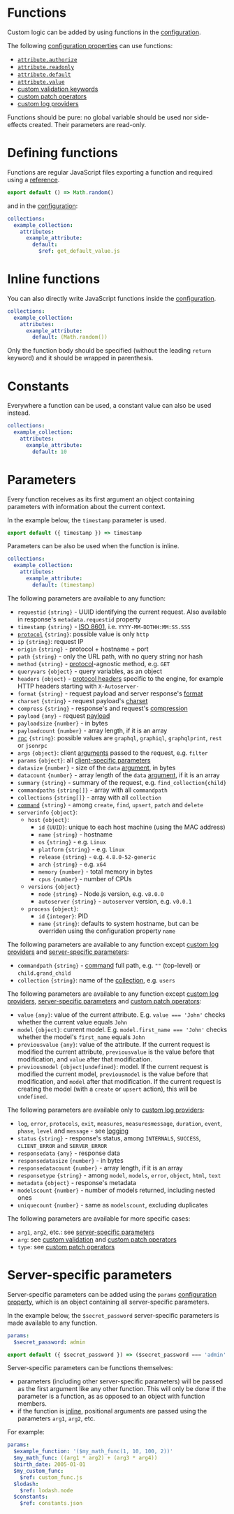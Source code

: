 # Functions

Custom logic can be added by using functions in the
[configuration](configuration.md).

The following [configuration properties](configuration.md#properties) can use
functions:

- [`attribute.authorize`](../data_model/authorization.md)
- [`attribute.readonly`](../data_model/authorization.md#readonly-attributes)
- [`attribute.default`](../data_model/default.md)
- [`attribute.value`](../data_model/transformation.md)
- [custom validation keywords](../data_model/validation.md#custom-validation)
- [custom patch operators](../data_model/patch.md#custom-operators)
- [custom log providers](../quality/logging.md#custom-log-provider)

Functions should be pure: no global variable should be used nor side-effects
created. Their parameters are read-only.

# Defining functions

Functions are regular JavaScript files exporting a function and required using a
[reference](references.md).

```js
export default () => Math.random()
```

and in the [configuration](configuration.md):

```yml
collections:
  example_collection:
    attributes:
      example_attribute:
        default:
          $ref: get_default_value.js
```

# Inline functions

You can also directly write JavaScript functions inside the
[configuration](configuration.md).

```yml
collections:
  example_collection:
    attributes:
      example_attribute:
        default: (Math.random())
```

Only the function body should be specified (without the leading `return`
keyword) and it should be wrapped in parenthesis.

# Constants

Everywhere a function can be used, a constant value can also be used instead.

```yml
collections:
  example_collection:
    attributes:
      example_attribute:
        default: 10
```

# Parameters

Every function receives as its first argument an object containing parameters
with information about the current context.

In the example below, the `timestamp` parameter is used.

```js
export default ({ timestamp }) => timestamp
```

Parameters can be also be used when the function is inline.

```yml
collections:
  example_collection:
    attributes:
      example_attribute:
        default: (timestamp)
```

The following parameters are available to any function:

- `requestid` `{string}` - UUID identifying the current request. Also available
  in response's `metadata.requestid` property
- `timestamp` `{string}` - [ISO 8601](http://en.wikipedia.org/wiki/ISO_8601),
  i.e. `YYYY-MM-DDTHH:MM:SS.SSS`
- [`protocol`](../../client/protocols/README.md) `{string}`: possible value is
  only `http`
- `ip` `{string}`: request IP
- `origin` `{string}` - protocol + hostname + port
- `path` `{string}` - only the URL path, with no query string nor hash
- `method` `{string}` - [protocol](../../client/protocols/README.md)-agnostic
  method, e.g. `GET`
- `queryvars` `{object}` - query variables, as an object
- `headers` `{object}` - [protocol headers](../../client/protocols/README.md)
  specific to the engine, for example HTTP headers starting with `X-Autoserver-`
- `format` `{string}` - request payload and server response's
  [format](../../client/protocols/formats.md)
- `charset` `{string}` - request payload's
  [charset](../../client/protocols/formats.md#charsets)
- `compress` `{string}` - response's and request's
  [compression](../../client/arguments/compression.md)
- `payload` `{any}` - request [payload](../../client/protocols/README.md)
- `payloadsize` `{number}` - in bytes
- `payloadcount` `{number}` - array length, if it is an array
- [`rpc`](../../client/rpc/README.md) `{string}`: possible values are `graphql`,
  `graphiql`, `graphqlprint`, `rest` or `jsonrpc`
- `args` `{object}`: client [arguments](../../client/rpc/README.md#rpc) passed
  to the request, e.g. `filter`
- `params` `{object}`: all
  [client-specific parameters](../../client/arguments/params.md)
- `datasize` `{number}` - size of the `data`
  [argument](../../client/rpc/README.md#rpc), in bytes
- `datacount` `{number}` - array length of the `data`
  [argument](../../client/rpc/README.md#rpc), if it is an array
- `summary` `{string}` - summary of the request, e.g. `find_collection{child}`
- `commandpaths` `{string[]}` - array with all `commandpath`
- `collections` `{string[]}` - array with all `collection`
- [`command`](../../client/request/crud.md) `{string}` - among `create`, `find`,
  `upsert`, `patch` and `delete`
- `serverinfo` `{object}`:
  - `host` `{object}`:
    - `id` `{UUID}`: unique to each host machine (using the MAC address)
    - `name` `{string}` - hostname
    - `os` `{string}` - e.g. `Linux`
    - `platform` `{string}` - e.g. `linux`
    - `release` `{string}` - e.g. `4.8.0-52-generic`
    - `arch` `{string}` - e.g. `x64`
    - `memory` `{number}` - total memory in bytes
    - `cpus` `{number}` - number of CPUs
  - `versions` `{object}`
    - `node` `{string}` - Node.js version, e.g. `v8.0.0`
    - `autoserver` `{string}` - `autoserver` version, e.g. `v0.0.1`
  - `process` `{object}`:
    - `id` `{integer}`: PID
    - `name` `{string}`: defaults to system hostname, but can be overriden using
      the configuration property `name`

The following parameters are available to any function except
[custom log providers](../quality/logging.md#custom-log-provider) and
[server-specific parameters](#server-specific-parameters):

- `commandpath` `{string}` - [command](../../client/request/crud.md) full path,
  e.g. `""` (top-level) or `child.grand_child`
- `collection` `{string}`: name of the
  [collection](../data_model/collections.md), e.g. `users`

The following parameters are available to any function except
[custom log providers](../quality/logging.md#custom-log-provider),
[server-specific parameters](#server-specific-parameters) and
[custom patch operators](../data_model/patch.md#custom-operators):

- `value` `{any}`: value of the current attribute. E.g. `value === 'John'`
  checks whether the current value equals `John`
- `model` `{object}`: current model. E.g. `model.first_name === 'John'` checks
  whether the model's `first_name` equals `John`
- `previousvalue` `{any}`: value of the attribute. If the current request is
  modified the current attribute, `previousvalue` is the value before that
  modification, and `value` after that modification.
- `previousmodel` `{object|undefined}`: model. If the current request is
  modified the current model, `previousmodel` is the value before that
  modification, and `model` after that modification. If the current request is
  creating the model (with a `create` or `upsert` action), this will be
  `undefined`.

The following parameters are available only to
[custom log providers](../quality/logging.md#custom-log-provider):

- `log`, `error`, `protocols`, `exit`, `measures`, `measuresmessage`,
  `duration`, `event`, `phase`, `level` and `message` - see
  [logging](../quality/logging.md#functions-parameters)
- `status` `{string}` - response's status, among `INTERNALS`, `SUCCESS`,
  `CLIENT_ERROR` and `SERVER_ERROR`
- `responsedata` `{any}` - response data
- `responsedatasize` `{number}` - in bytes
- `responsedatacount` `{number}` - array length, if it is an array
- `responsetype` `{string}` - among `model`, `models`, `error`, `object`,
  `html`, `text`
- `metadata` `{object}` - response's metadata
- `modelscount` `{number}` - number of models returned, including nested ones
- `uniquecount` `{number}` - same as `modelscount`, excluding duplicates

The following parameters are available for more specific cases:

- `arg1`, `arg2`, etc.: see
  [server-specific parameters](#server-specific-parameters)
- `arg`: see [custom validation](../data_model/validation.md#custom-validation)
  and [custom patch operators](../data_model/patch.md#custom-operators)
- `type`: see [custom patch operators](../data_model/patch.md#custom-operators)

# Server-specific parameters

Server-specific parameters can be added using the `params`
[configuration property](configuration.md#properties), which is an object
containing all server-specific parameters.

In the example below, the `$secret_password` server-specific parameters is made
available to any function.

```yml
params:
  $secret_password: admin
```

<!-- eslint-disable id-match -->

```js
export default ({ $secret_password }) => ($secret_password === 'admin' ? 1 : 0)
```

Server-specific parameters can be functions themselves:

- parameters (including other server-specific parameters) will be passed as the
  first argument like any other function. This will only be done if the
  parameter is a function, as as opposed to an object with function members.
- if the function is [inline](#inline-functions), positional arguments are
  passed using the parameters `arg1`, `arg2`, etc.

For example:

```yml
params:
  $example_function: '($my_math_func(1, 10, 100, 2))'
  $my_math_func: ((arg1 * arg2) + (arg3 * arg4))
  $birth_date: 2005-01-01
  $my_custom_func:
    $ref: custom_func.js
  $lodash:
    $ref: lodash.node
  $constants:
    $ref: constants.json
```
